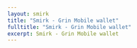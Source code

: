 ```yaml
---
layout: smirk
title: "Smirk - Grin Mobile wallet"
fulltitle: "Smirk - Grin Mobile wallet"
excerpt: Smirk - Grin Mobile wallet
---
```

